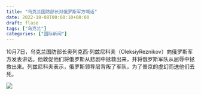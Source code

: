 ```yaml
---
title: "乌克兰国防部长对俄罗斯军方喊话"
date: 2022-10-08T00:08:10+08:00
draft: flase
tags: ["乌克兰"]
categories: ["国际新闻"]
---
```


10月7日，乌克兰国防部长奥列克西·列兹尼科夫（OleksiyReznikov）向俄罗斯军方发表讲话。他敦促他们将俄罗斯从悲剧中拯救出来，并将俄罗斯军队从屈辱中拯救出来。列兹尼科夫表示，俄罗斯领导层背叛了军队，为了普京的虚幻而送他们去死。

![](https://testingcf.jsdelivr.net/gh/nassets/imgp/posts/d2210/news1007.jpg)